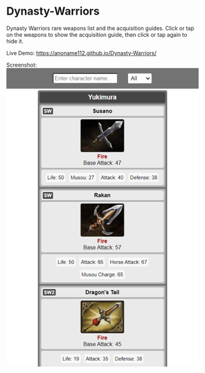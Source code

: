# Dynasty-Warriors
Dynasty Warriors rare weapons list and the acquisition guides. Click or tap on the weapons to show the acquisition guide, then click or tap again to hide it.

Live Demo: https://anoname112.github.io/Dynasty-Warriors/

Screenshot:
<br />
<a href="https://anoname112.github.io/Dynasty-Warriors/">
   <img src="https://raw.githubusercontent.com/Anoname112/Dynasty-Warriors/main/ss.png" title="Dynasty Warriors">
</a>
